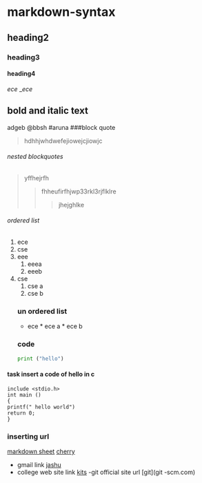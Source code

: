 # markdown-syntax
## heading2
### heading3
#### heading4
*ece*
__ece_
## bold and italic text
adgeb
@bbsh
#aruna
###block quote 
>hdhhjwhdwefejiowejcjiowjc
###### nested blockquotes
> yffhejrfh
>> fhheufirfhjwp33rkl3rjflklre
>>> jhejghlke
###### ordered list 

1. ece
2. cse
3. eee
    1. eeea
    2. eeeb
4. cse 
    1. cse a
    1. cse b
    ###  un ordered list
    - ece
          * ece a
          * ece b
    ### code
   ``` python
   print ("hello")
    ``` 
#### task  insert a code of hello in c
```        
include <stdio.h>
int main ()
{ 
printf(" hello world") 
return 0;
}
```
### inserting url 
[markdown sheet](https://www.markdownguide.org/cheat-sheet/)
[cherry](https://www.markdownguide.org/cheat-sheet/)
- gmail link
[jashu](kanamarlapudijasmitha@gmail.com)
- college web site link
[kits](kits.com)
-git official site url
[git](git -scm.com)
#
